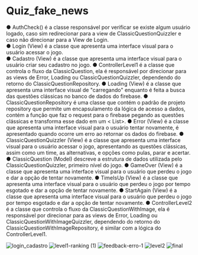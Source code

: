# Quiz_fake_news

● AuthCheck() é a classe responsável por verificar se existe algum usuário logado, caso sim redirecionar para a view de ClassicQuestionQuizzler e caso não direcionar para a View de Login.<br />
● Login (View) é a classe que apresenta uma interface visual para o usuário acessar o jogo.<br />
● Cadastro (View) é a classe que apresenta uma interface visual para o usuário criar seu
cadastro no jogo.
● ControllerLevel1 é a classe que controla o fluxo da
ClassicQuestion, ela é responsável por direcionar para as views de Error, Loading ou
ClassicQuestionQuizzler, dependendo do retorno do ClassicQuestionRepository.
● Loading (View) é a classe que apresenta uma interface visual de "carregando" enquanto é feita a busca das questões clássicas no banco de dados do firebase.
 ● ClassicQuestionRepository é uma classe que contém o padrão de projeto repository que permite um encapsulamento da lógica de acesso a dados, contém a função que faz o request para o firebase pegando as questões clássicas e transforma esse dado em um < List<ClassicQuestion >>.
● Error (View) é a classe que apresenta uma interface visual para o usuário tentar novamente, é apresentado quando ocorre um erro ao retornar os dados do firebase.
● ClassicQuestionQuizzler (View) é a classe que apresenta uma interface visual para o usuário acessar o jogo, apresentando as questões clássicas, assim como um time, as alternativas, e opções como pulas, parar e acertar.
● ClassicQuestion (Model) descreve a estrutura de dados utilizada pelo ClassicQuestionQuizzler, primeiro nível do jogo.
● GameOver (View) é a classe que apresenta uma interface visual para o usuário que perdeu o jogo e dar a opção de tentar novamente.
● TimeIsUp (View) é a classe que apresenta uma interface visual para o usuário que perdeu o jogo por tempo esgotado e dar a opção de tentar novamente.
● StartAgain (View) é a classe que apresenta uma interface visual para o usuário que perdeu o jogo por tempo esgotado e dar a opção de tentar novamente.
● ControllerLevel2 é a classe que controla o fluxo da
ClassicQuestionWithImage, ela é responsável por direcionar para as views de Error, Loading ou ClassicQuestionWithImageQuizzler, dependendo do retorno do ClassicQuestionWithImageRepository, é similar com a lógica do ControllerLevel1.
  
![login_cadastro](https://user-images.githubusercontent.com/33502583/144151769-de082f9a-4924-469f-b5a7-add5289a8002.gif)
![level1-ranking (1)](https://user-images.githubusercontent.com/33502583/144151775-29ef9f77-e5ed-4750-8646-955d25a3a84d.gif)
![feedback-erro-1](https://user-images.githubusercontent.com/33502583/144151791-4af98db4-e8a8-4398-9667-ff121aea0341.gif)
![level2](https://user-images.githubusercontent.com/33502583/144151793-cd529d82-9e5f-4de7-840f-2c3018d59e2c.gif)
![final](https://user-images.githubusercontent.com/33502583/144151801-45a3b48d-eccb-4e13-96aa-be9701776563.gif)
